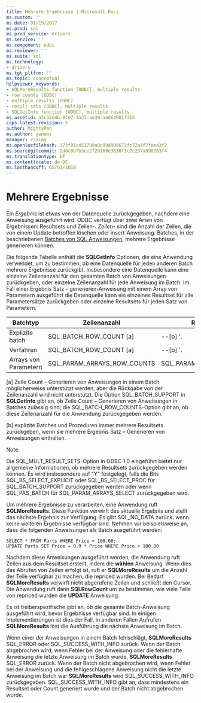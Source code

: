 ```yaml
---
title: Mehrere Ergebnisse | Microsoft Docs
ms.custom: ''
ms.date: 01/19/2017
ms.prod: sql
ms.prod_service: drivers
ms.service: ''
ms.component: odbc
ms.reviewer: ''
ms.suite: sql
ms.technology:
- drivers
ms.tgt_pltfrm: ''
ms.topic: conceptual
helpviewer_keywords:
- SQLMoreResults function [ODBC], multiple results
- row counts [ODBC]
- multiple results [ODBC]
- result sets [ODBC], multiple results
- SQLGetInfo function [ODBC], multiple results
ms.assetid: a3c32e4b-8fe7-4a33-ae39-ae664001f315
caps.latest.revision: 5
author: MightyPen
ms.author: genemi
manager: craigg
ms.openlocfilehash: 373f81c453799a8c99d906671fc72a4f7faea3f2
ms.sourcegitcommit: 2ddc0bfb3ce2f2b160e3638f1c2c237a898263f4
ms.translationtype: HT
ms.contentlocale: de-DE
ms.lasthandoff: 05/03/2018
---
```

# <a name="multiple-results"></a>Mehrere Ergebnisse
Ein *Ergebnis* ist etwas von der Datenquelle zurückgegeben, nachdem eine Anweisung ausgeführt wird. ODBC verfügt über zwei Arten von Ergebnissen: Resultsets und Zeilen-. *Zeilen-* sind die Anzahl der Zeilen, die von einem Update betroffen löschen oder insert-Anweisung. Batches, in der beschriebenen [Batches von SQL-Anweisungen](../../../odbc/reference/develop-app/batches-of-sql-statements.md), mehrere Ergebnisse generieren können.  
  
 Die folgende Tabelle enthält die **SQLGetInfo** Optionen, die eine Anwendung verwendet, um zu bestimmen, ob eine Datenquelle für jeden anderen Batch mehrere Ergebnisse zurückgibt. Insbesondere eine Datenquelle kann eine einzelne Zeilenanzahl für den gesamten Batch von Anweisungen zurückgeben, oder einzelne Zeilenanzahl für jede Anweisung im Batch. Im Fall einer Ergebnis Satz – generieren-Anweisung mit einem Array von Parametern ausgeführt die Datenquelle kann ein einzelnes Resultset für alle Parametersätze zurückgeben oder einzelne Resultsets für jeden Satz von Parametern.  
  
|Batchtyp|Zeilenanzahl|Resultsets|  
|----------------|----------------|-----------------|  
|Explizite batch|SQL_BATCH_ROW_COUNT [a]|--[b] '.|  
|Verfahren|SQL_BATCH_ROW_COUNT [a]|--[b] '.|  
|Arrays von Parametern|SQL_PARAM_ARRAYS_ROW_COUNTS|SQL_PARAM_ARRAYS_SELECTS|  
  
 [a] Zeile Count – Generieren von Anweisungen in einem Batch möglicherweise unterstützt werden, aber die Rückgabe von der Zeilenanzahl wird nicht unterstützt. Die Option SQL_BATCH_SUPPORT in **SQLGetInfo** gibt an, ob Zeile Count – Generieren von Anweisungen in Batches zulässig sind; die SQL_BATCH_ROW_COUNTS-Option gibt an, ob diese Zeilenanzahl für die Anwendung zurückgegeben werden.  
  
 [b] explizite Batches und Prozeduren immer mehrere Resultsets zurückgeben, wenn sie mehrere Ergebnis Satz – Generieren von Anweisungen enthalten.  
  
> [!NOTE]  
>  Die SQL_MULT_RESULT_SETS-Option in ODBC 1.0 eingeführt bietet nur allgemeine Informationen, ob mehrere Resultsets zurückgegeben werden können. Es wird insbesondere auf "Y" festgelegt, falls die Bits SQL_BS_SELECT_EXPLICIT oder SQL_BS_SELECT_PROC für SQL_BATCH_SUPPORT zurückgegeben werden oder wenn SQL_PAS_BATCH für SQL_PARAM_ARRAYS_SELECT zurückgegeben wird.  
  
 Um mehrere Ergebnisse zu verarbeiten, eine Anwendung ruft **SQLMoreResults**. Diese Funktion verwirft das aktuelle Ergebnis und stellt das nächste Ergebnis zur Verfügung. Es gibt SQL_NO_DATA zurück, wenn keine weiteren Ergebnisse verfügbar sind. Nehmen wir beispielsweise an, dass die folgenden Anweisungen als Batch ausgeführt werden:  
  
```  
SELECT * FROM Parts WHERE Price > 100.00;  
UPDATE Parts SET Price = 0.9 * Price WHERE Price > 100.00  
```  
  
 Nachdem diese Anweisungen ausgeführt werden, die Anwendung ruft Zeilen aus dem Resultset erstellt, indem die **wählen** Anweisung. Wenn dies das Abrufen von Zeilen erfolgt ist, ruft er **SQLMoreResults** um die Anzahl der Teile verfügbar zu machen, die repriced wurden. Bei Bedarf **SQLMoreResults** verwirft nicht abgerufene Zeilen und schließt den Cursor. Die Anwendung ruft dann **SQLRowCount** um zu bestimmen, wie viele Teile von repriced wurden die **UPDATE** Anweisung.  
  
 Es ist treiberspezifische gibt an, ob die gesamte Batch-Anweisung ausgeführt wird, bevor Ergebnisse verfügbar sind. In einigen Implementierungen ist dies der Fall. in anderen Fällen Aufrufen **SQLMoreResults** löst die Ausführung die nächste Anweisung im Batch.  
  
 Wenn einer der Anweisungen in einem Batch fehlschlägt, **SQLMoreResults** SQL_ERROR oder SQL_SUCCESS_WITH_INFO zurück. Wenn der Batch abgebrochen wird, wenn Fehler bei der Anweisung oder die fehlerhafte Anweisung die letzte Anweisung im Batch wurde, **SQLMoreResults** SQL_ERROR zurück. Wenn der Batch nicht abgebrochen wird, wenn Fehler bei der Anweisung und die fehlgeschlagene Anweisung nicht die letzte Anweisung im Batch war **SQLMoreResults** wird SQL_SUCCESS_WITH_INFO zurückgegeben. SQL_SUCCESS_WITH_INFO gibt an, dass mindestens ein Resultset oder Count generiert wurde und der Batch nicht abgebrochen wurde.
